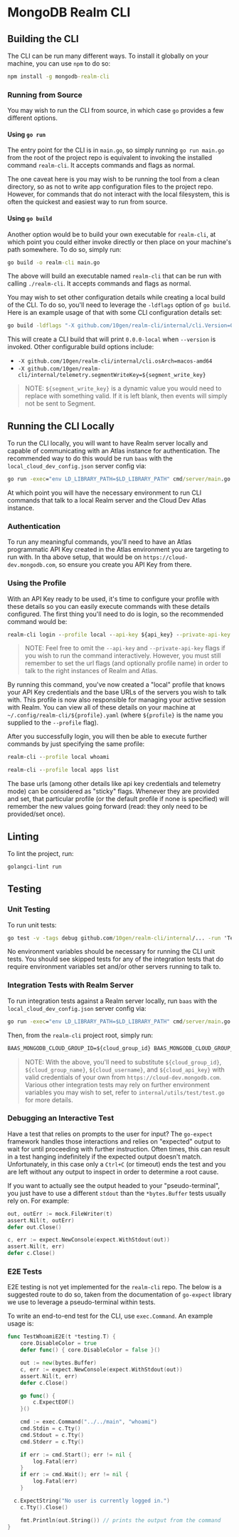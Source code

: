 # MongoDB Realm CLI

## Building the CLI

The CLI can be run many different ways.  To install it globally on your machine, you can use `npm` to do so:

```cmd
npm install -g mongodb-realm-cli
```

### Running from Source

You may wish to run the CLI from source, in which case `go` provides a few different options.

#### Using `go run`

The entry point for the CLI is in `main.go`, so simply running `go run main.go` from the root of the project repo is equivalent to invoking the installed command `realm-cli`.  It accepts commands and flags as normal.

The one caveat here is you may wish to be running the tool from a clean directory, so as not to write app configuration files to the project repo.  However, for commands that do not interact with the local filesystem, this is often the quickest and easiest way to run from source.

#### Using `go build`

Another option would be to build your own executable for `realm-cli`, at which point you could either invoke directly or then place on your machine's path somewhere.  To do so, simply run:

``` cmd
go build -o realm-cli main.go
```

The above will build an executable named `realm-cli` that can be run with calling `./realm-cli`.  It accepts commands and flags as normal.

You may wish to set other configuration details while creating a local build of the CLI.  To do so, you'll need to leverage the `-ldflags` option of `go build`.  Here is an example usage of that with some CLI configuration details set:

```cmd
go build -ldflags "-X github.com/10gen/realm-cli/internal/cli.Version=0.0.0-local -o realm-cli main.go
```

This will create a CLI build that will print `0.0.0-local` when `--version` is invoked.  Other configurable build options include:

* `-X github.com/10gen/realm-cli/internal/cli.osArch=macos-amd64`
* `-X github.com/10gen/realm-cli/internal/telemetry.segmentWriteKey=${segment_write_key}`

> NOTE: `${segment_write_key}` is a dynamic value you would need to replace with something valid.  If it is left blank, then events will simply not be sent to Segment.

## Running the CLI Locally

To run the CLI locally, you will want to have Realm server locally and capable of communicating with an Atlas instance for authentication.  The recommended way to do this would be run `baas` with the `local_cloud_dev_config.json` server config via:

```cmd
go run -exec="env LD_LIBRARY_PATH=$LD_LIBRARY_PATH" cmd/server/main.go --configFile etc/configs/local_cloud_dev_config.json
```

At which point you will have the necessary environment to run CLI commands that talk to a local Realm server and the Cloud Dev Atlas instance.

### Authentication

To run any meaningful commands, you'll need to have an Atlas programmatic API Key created in the Atlas environment you are targeting to run with.  In tha above setup, that would be on `https://cloud-dev.mongodb.com`, so ensure you create you API Key from there.

### Using the Profile

With an API Key ready to be used, it's time to configure your profile with these details so you can easily execute commands with these details configured.  The first thing you'll need to do is login, so the recommended command would be:

```cmd
realm-cli login --profile local --api-key ${api_key} --private-api-key ${private_api_key} --realm-url http://localhost:8080 --atlas-url https://cloud-dev.mongodb.com
```

> NOTE: Feel free to omit the `--api-key` and `--private-api-key` flags if you wish to run the command interactively.  However, you must still remember to set the url flags (and optionally profile name) in order to talk to the right instances of Realm and Atlas.

By running this command, you've now created a "local" profile that knows your API Key credentials and the base URLs of the servers you wish to talk with.  This profile is now also responsible for managing your active session with Realm.  You can view all of these details on your machine at `~/.config/realm-cli/${profile}.yaml` (where `${profile}` is the name you supplied to the `--profile` flag).

After you successfully login, you will then be able to execute further commands by just specifying the same profile:

```cmd
realm-cli --profile local whoami

realm-cli --profile local apps list
```

The base urls (among other details like api key credentials and telemetry mode) can be considered as "sticky" flags.  Whenever they are provided and set, that particular profile (or the default profile if none is specified) will remember the new values going forward (read: they only need to be provided/set once).

## Linting

To lint the project, run:

```cmd
golangci-lint run
```

## Testing

### Unit Testing

To run unit tests:

```cmd
go test -v -tags debug github.com/10gen/realm-cli/internal/... -run 'Test'
```

No environment variables should be necessary for running the CLI unit tests.  You should see skipped tests for any of the integration tests that do require environment variables set and/or other servers running to talk to.

### Integration Tests with Realm Server

To run integration tests against a Realm server locally, run `baas` with the `local_cloud_dev_config.json` server config via:

```cmd
go run -exec="env LD_LIBRARY_PATH=$LD_LIBRARY_PATH" cmd/server/main.go --configFile etc/configs/local_cloud_dev_config.json
```

Then, from the `realm-cli` project root, simply run:

```cmd
BAAS_MONGODB_CLOUD_GROUP_ID=${cloud_group_id} BAAS_MONGODB_CLOUD_GROUP_NAME=${cloud_group_name} BAAS_MONGODB_CLOUD_USERNAME=${cloud_username} BAAS_MONGODB_CLOUD_API_KEY=${cloud_api_key} go test -v -tags debug github.com/10gen/realm-cli/internal/cloud/... -run 'Test'
```

> NOTE: With the above, you'll need to substitute `${cloud_group_id}`, `${cloud_group_name}`, `${cloud_username}`, and `${cloud_api_key}` with valid credentials of your own from `https://cloud-dev.mongodb.com`.  Various other integration tests may rely on further environment variables you may wish to set, refer to `internal/utils/test/test.go` for more details.

### Debugging an Interactive Test

Have a test that relies on prompts to the user for input?  The `go-expect` framework handles those interactions and relies on "expected" output to wait for until proceeding with further instruction.  Often times, this can result in a test hanging indefinitely if the expected output doesn't match.  Unfortunately, in this case only a `Ctrl+C` (or timeout) ends the test and you are left without any output to inspect in order to determine a root cause.

If you want to actually see the output headed to your "pseudo-terminal", you just have to use a different `stdout` than the `*bytes.Buffer` tests usually rely on.  For example:

```go
out, outErr := mock.FileWriter(t)
assert.Nil(t, outErr)
defer out.Close()

c, err := expect.NewConsole(expect.WithStdout(out))
assert.Nil(t, err)
defer c.Close()
```

### E2E Tests

E2E testing is not yet implemented for the `realm-cli` repo.  The below is a suggested route to do so, taken from the documentation of `go-expect` library we use to leverage a pseudo-terminal within tests.

To write an end-to-end test for the CLI, use `exec.Command`.  An example usage is:

```go
func TestWhoamiE2E(t *testing.T) {
	core.DisableColor = true
	defer func() { core.DisableColor = false }()

	out := new(bytes.Buffer)
	c, err := expect.NewConsole(expect.WithStdout(out))
	assert.Nil(t, err)
	defer c.Close()

	go func() {
		c.ExpectEOF()
	}()

	cmd := exec.Command("../../main", "whoami")
	cmd.Stdin = c.Tty()
	cmd.Stdout = c.Tty()
	cmd.Stderr = c.Tty()

	if err := cmd.Start(); err != nil {
		log.Fatal(err)
	}
	if err := cmd.Wait(); err != nil {
		log.Fatal(err)
	}

  c.ExpectString("No user is currently logged in.")
	c.Tty().Close()

	fmt.Println(out.String()) // prints the output from the command
}
```
